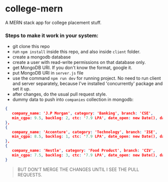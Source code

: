 # college-mern
A MERN stack app for college placement stuff.

### Steps to make it work in your system:
* git clone this repo
* run `npm install` inside this repo, and also inside `client` folder.
* create a mongodb database
* create a user with read-write permissions on that database only.
* get MongoDB URI. If you don't know the format, google it.
* put MongoDB URI in `server.js` file
* use the command `npm run dev` for running project. No need to run client and server separately, because I've installed 'concurrently' package and set it up.
* after changes, do the usual pull request style. 
* dummy data to push into `companies` collection in mongodb:
```json
{
   company_name: 'J.P Morgan', category: 'Banking', branch: 'CSE',
   min_cgpa: 9.5, backlog: 2, ctc: '7.9 LPA', date_open: new Date(), date_close: new Date(), link:'jpmorgan.com'
},
{
   company_name: 'Accenture', category: 'Technology', branch: 'ISE',
   min_cgpa: 8.5, backlog: 1, ctc: '7.9 LPA', date_open: new Date(), date_close: new Date(), link:'accenture.com'
},
{
   company_name: 'Nestle', category: 'Food Product', branch: 'CIV',
   min_cgpa: 7.5, backlog: 3, ctc: '7.9 LPA', date_open: new Date(), date_close: new Date(), link:'nestle.com'
}
```
> BUT DON'T MERGE THE CHANGES UNTIL I SEE THE PULL REQUESTS.
